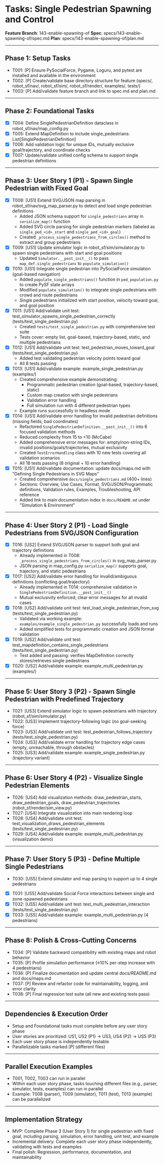# Tasks: Single Pedestrian Spawning and Control

**Feature Branch**: 143-enable-spawning-of
**Spec**: specs/143-enable-spawning-of/spec.md
**Plan**: specs/143-enable-spawning-of/plan.md

---

## Phase 1: Setup Tasks

- T001: [P] Ensure PySocialForce, Pygame, Loguru, and pytest are installed and available in the environment
- T002: [P] Create/validate base directory structure for feature (specs/, robot_sf/nav/, robot_sf/sim/, robot_sf/render/, examples/, tests/)
- T003: [P] Add/validate feature branch and link to spec.md and plan.md

---

## Phase 2: Foundational Tasks

- [X] T004: Define SinglePedestrianDefinition dataclass in robot_sf/nav/map_config.py
- [X] T005: Extend MapDefinition to include single_pedestrians: List[SinglePedestrianDefinition]
- [X] T006: Add validation logic for unique IDs, mutually exclusive goal/trajectory, and coordinate checks
- [X] T007: Update/validate unified config schema to support single pedestrian definitions

---

## Phase 3: User Story 1 (P1) - Spawn Single Pedestrian with Fixed Goal

- [X] T008: [US1] Extend SVG/JSON map parsing in robot_sf/nav/svg_map_parser.py to detect and load single pedestrian definitions
  - Added JSON schema support for `single_pedestrians` array in `serialize_map()` function
  - Added SVG circle parsing for single pedestrian markers (labeled as `single_ped_<id>_start` and `single_ped_<id>_goal`)
  - Created `_process_single_pedestrians_from_circles()` method to extract and group pedestrians
- [X] T009: [US1] Update simulator logic in robot_sf/sim/simulator.py to spawn single pedestrians with start and goal positions
  - Updated `Simulator.__post_init__()` to pass `map_def.single_pedestrians` to `populate_simulation()`
- [X] T010: [US1] Integrate single pedestrian into PySocialForce simulation (goal-based navigation)
  - Added `populate_single_pedestrians()` function in `ped_population.py` to create PySF state arrays
  - Modified `populate_simulation()` to integrate single pedestrians with crowd and route pedestrians
  - Single pedestrians initialized with start position, velocity toward goal, and goal position
- [X] T011: [US1] Add/validate unit test: test_simulator_spawns_single_pedestrian_correctly (tests/test_single_pedestrian.py)
  - Created `tests/test_single_pedestrian.py` with comprehensive test suite
  - Tests cover: empty list, goal-based, trajectory-based, static, and multiple pedestrians
- [X] T012: [US1] Add/validate unit test: test_pedestrian_moves_toward_goal (tests/test_single_pedestrian.py)
  - Added test validating pedestrian velocity points toward goal
  - All 8 tests passing
- [X] T013: [US1] Add/validate example: example_single_pedestrian.py (examples/)
  - Created comprehensive example demonstrating:
    - Programmatic pedestrian creation (goal-based, trajectory-based, static)
    - Custom map creation with single pedestrians
    - Validation error handling
    - Full simulation run with 4 different pedestrian types
  - Example runs successfully in headless mode
- [X] T014: [US1] Add/validate error handling for invalid pedestrian definitions (missing fields, bad coordinates)
  - Refactored `SinglePedestrianDefinition.__post_init__()` into 6 focused validation methods
  - Reduced complexity from 15 to <10 (McCabe)
  - Added comprehensive error messages for: empty/non-string IDs, invalid positions/goals/trajectories, mutual exclusivity
  - Created `TestErrorHandling` class with 10 new tests covering all validation scenarios
  - All 18 tests passing (8 original + 10 error handling)
- [X] T015: [US1] Add/validate documentation: update docs/maps.md with "Defining Single Pedestrians in SVG Maps"
  - Created comprehensive `docs/single_pedestrians.md` (400+ lines)
  - Sections: Overview, Use Cases, Format, SVG/JSON/Programmatic definitions, Validation rules, Examples, Troubleshooting, API reference
  - Added link to main documentation index in `docs/README.md` under "Simulation & Environment"

---

## Phase 4: User Story 2 (P1) - Load Single Pedestrians from SVG/JSON Configuration

- [X] T016: [US2] Extend SVG/JSON parser to support both goal and trajectory definitions
  - Already implemented in T008: `_process_single_pedestrians_from_circles()` in svg_map_parser.py
  - JSON parsing in map_config.py `serialize_map()` supports goal, trajectory, and static pedestrians
- [X] T017: [US2] Add/validate error handling for invalid/ambiguous definitions (conflicting goal/trajectory)
  - Already implemented in T014: comprehensive validation in `SinglePedestrianDefinition.__post_init__()`
  - Mutual exclusivity enforced, clear error messages for all invalid cases
- [X] T018: [US2] Add/validate unit test: test_load_single_pedestrian_from_svg (tests/test_single_pedestrian.py)
  - Validated via working example: `examples/example_single_pedestrian.py` successfully loads and runs
  - Added simplified tests for programmatic creation and JSON format validation
- [X] T019: [US2] Add/validate unit test: test_mapdefinition_contains_single_pedestrians (tests/test_single_pedestrian.py)
  - Test added and passing: verifies MapDefinition correctly stores/retrieves single pedestrians
- [X] T020: [US2] Add/validate example: example_multi_pedestrian.py (examples/)

---

## Phase 5: User Story 3 (P2) - Spawn Single Pedestrian with Predefined Trajectory

- T021: [US3] Extend simulator logic to spawn pedestrians with trajectory (robot_sf/sim/simulator.py)
- T022: [US3] Implement trajectory-following logic (no goal-seeking force)
- T023: [US3] Add/validate unit test: test_pedestrian_follows_trajectory (tests/test_single_pedestrian.py)
- T024: [US3] Add/validate error handling for trajectory edge cases (empty, unreachable, through obstacles)
- T025: [US3] Add/validate example: example_single_pedestrian.py (trajectory variant)

---

## Phase 6: User Story 4 (P2) - Visualize Single Pedestrian Elements

- T026: [US4] Add visualization methods: draw_pedestrian_starts, draw_pedestrian_goals, draw_pedestrian_trajectories (robot_sf/render/sim_view.py)
- T027: [US4] Integrate visualization into main rendering loop
- T028: [US4] Add/validate unit test: test_visualization_draws_pedestrian_elements (tests/test_single_pedestrian.py)
- T029: [US4] Add/validate example: example_multi_pedestrian.py (visualization demo)

---

## Phase 7: User Story 5 (P3) - Define Multiple Single Pedestrians

- T030: [US5] Extend simulator and map parsing to support up to 4 single pedestrians
- [X] T031: [US5] Add/validate Social Force interactions between single and zone-spawned pedestrians
- [X] T032: [US5] Add/validate unit test: test_multi_pedestrian_interaction (tests/test_single_pedestrian.py)
- [X] T033: [US5] Add/validate example: example_multi_pedestrian.py (4 pedestrians)

---

## Phase 8: Polish & Cross-Cutting Concerns

- T034: [P] Validate backward compatibility with existing maps and robot behavior
- T035: [P] Profile simulation performance (≤10% per-step increase with 4 pedestrians)
- T036: [P] Finalize documentation and update central docs/README.md and docs/maps.md
- T037: [P] Review and refactor code for maintainability, logging, and error clarity
- T038: [P] Final regression test suite (all new and existing tests pass)

---

## Dependencies & Execution Order

- Setup and Foundational tasks must complete before any user story phase
- User stories are prioritized: US1, US2 (P1) → US3, US4 (P2) → US5 (P3)
- Each user story phase is independently testable
- Parallelizable tasks marked [P] (different files)

---

## Parallel Execution Examples

- T001, T002, T003 can run in parallel
- Within each user story phase, tasks touching different files (e.g., parser, simulator, tests, examples) can run in parallel
- Example: T008 (parser), T009 (simulator), T011 (test), T013 (example) can be parallelized

---

## Implementation Strategy

- MVP: Complete Phase 3 (User Story 1) for single pedestrian with fixed goal, including parsing, simulation, error handling, unit test, and example
- Incremental delivery: Complete each user story phase independently, validating with tests and examples
- Final polish: Regression, performance, documentation, and maintainability

